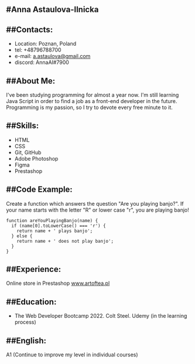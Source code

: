 #**Anna Astaulova-Ilnicka**
---

##Contacts:
---
- Location: Poznan, Poland
- tel: +48796788700
- e-mail: a.astaulova@gmail.com
- discord: AnnaAI#7900

##About Me:
---
I've been studying programming for almost a year now. I'm still learning Java Script in order to find a job as a front-end developer in the future. Programming is my passion, so I try to devote every free minute to it.

##Skills:
---
- HTML
- CSS
- Git, GitHub
- Adobe Photoshop
- Figma
- Prestashop

##Code Example:
---
Create a function which answers the question "Are you playing banjo?".
If your name starts with the letter "R" or lower case "r", you are playing banjo!
```
function areYouPlayingBanjo(name) {
  if (name[0].toLowerCase() === 'r') {
    return name + ' plays banjo';
  } else {
    return name + ' does not play banjo';
  }
}
```
##Experience:
---
Online store in Prestashop www.artoftea.pl

##Education:
---
- The Web Developer Bootcamp 2022. Colt Steel. Udemy (in the learning process)

##English:
---
A1 (Continue to improve my level in individual courses)

